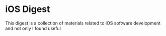 # iOS Digest

This digest is a collection of materials related to iOS software development and not only I found useful